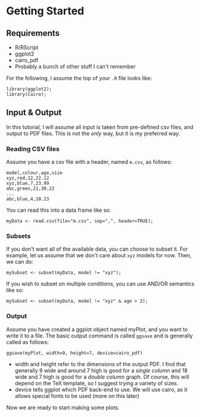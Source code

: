 Getting Started
===============

Requirements
------------
* R/RScript
* ggplot2
* cairo_pdf
* Probably a bunch of other stuff I can't remember

For the following, I assume the top of your `.R` file looks like:
```
library(ggplot2);
library(Cairo);
```

Input & Output
--------------
In this tutorial, I will assume all input is taken from pre-defined
csv files, and output to PDF files. This is not the *only* way, but
it is my preferred way.

### Reading CSV files
Assume you have a csv file with a header, named `m.csv`, as follows:
```
model,colour,age,size
xyz,red,12,22.12
xyz,blue,7,23.99
abc,green,21,30.22
...
abc,blue,4,10.23
```

You can read this into a data frame like so:
```
myData <- read.csv(file="m.csv", sep=",", header=TRUE);
```
### Subsets
If you don't want all of the available data, you can
choose to subset it. For example, let us assume that
we don't care about `xyz` models for now. Then, we can do:
```
mySubset <- subset(myData, model != "xyz");
```
If you wish to subset on multiple conditions, you can use AND/OR
semantics like so:
```
mySubset <- subset(myData, model != "xyz" & age > 2);
```

### Output
Assume you have created a ggplot object named myPlot, and you
want to write it to a file. The basic output command is called
`ggsave` and is generally called as follows:
```
ggsave(myPlot, width=9, height=7, device=cairo_pdf)
```

* width and height refer to the dimensions of the output PDF. I find that generally 9 wide and around 7 high is good for a *single column* and 18 wide and 7 high is good for a *double column* graph. Of course, this will depend on the TeX template, so I suggest trying a variety of sizes.
* device tells ggplot which PDF back-end to use. We will use cairo, as it allows special fonts to be used (more on this later)


Now we are ready to start making some plots.
